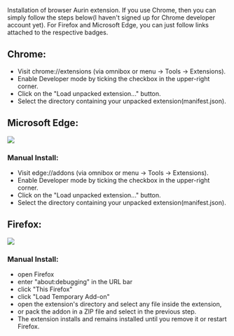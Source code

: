 Installation of browser Aurin extension. If you use Chrome, then you can simply follow the steps below(I haven't signed up for Chrome developer account yet). For Firefox and Microsoft Edge, you can just follow links attached to the respective badges.

## Chrome:

* Visit chrome://extensions (via omnibox or menu -> Tools -> Extensions).
* Enable Developer mode by ticking the checkbox in the upper-right corner.
* Click on the "Load unpacked extension..." button.
* Select the directory containing your unpacked extension(manifest.json).

## Microsoft Edge:

<a href="https://microsoftedge.microsoft.com/addons/detail/aurin/chbdgmakgdbpfjpbjnalknmkjcneicnk"><img src="https://user-images.githubusercontent.com/11660256/111323589-4f4c7c00-866a-11eb-80ff-da7de777d7c0.png"></a>

### Manual Install:

* Visit edge://addons (via omnibox or menu -> Tools -> Extensions).
* Enable Developer mode by ticking the checkbox in the upper-right corner.
* Click on the "Load unpacked extension..." button.
* Select the directory containing your unpacked extension(manifest.json).

## Firefox:

<a href="https://addons.mozilla.org/en-US/firefox/addon/aurin/"><img src="https://raw.githubusercontent.com/Aurin-Arch-Linix/Aurin-Firefox/icons/get-the-addon.png"></a>

### Manual Install:

* open Firefox
* enter "about:debugging" in the URL bar
* click "This Firefox"
* click "Load Temporary Add-on"
* open the extension's directory and select any file inside the extension,
* or pack the addon in a ZIP file and select in the previous step.
* The extension installs and remains installed until you remove it or restart Firefox.
